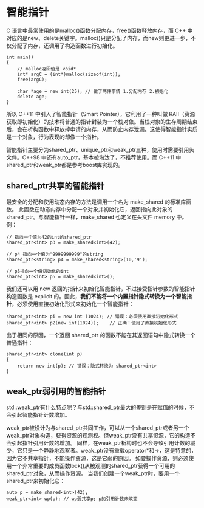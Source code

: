 # 智能指针
C 语言中最常使用的是malloc()函数分配内存，free()函数释放内存，而 C++ 中对应的是new、delete关键字。malloc()只是分配了内存，而new则更进一步，不仅分配了内存，还调用了构造函数进行初始化。
```
int main()
{
    // malloc返回值是 void*
    int* argC = (int*)malloc(sizeof(int));
    free(argC);

    char *age = new int(25); // 做了两件事情 1.分配内存 2.初始化
    delete age;
}

```

所以 C++11 中引入了智能指针（Smart Pointer），它利用了一种叫做 RAII（资源获取即初始化）的技术将普通的指针封装为一个栈对象。当栈对象的生存周期结束后，会在析构函数中释放掉申请的内存，从而防止内存泄漏。这使得智能指针实质是一个对象，行为表现的却像一个指针。

智能指针主要分为shared_ptr、unique_ptr和weak_ptr三种，使用时需要引用头文件<memory>。C++98 中还有auto_ptr，基本被淘汰了，不推荐使用。而 C++11 中shared_ptr和weak_ptr都是参考boost库实现的。
  
## shared_ptr共享的智能指针
最安全的分配和使用动态内存的方法是调用一个名为 make_shared 的标准库函数。 此函数在动态内存中分配一个对象并初始化它，返回指向此对象的 shared_ptr。与智能指针一样，make_shared 也定义在头文件 memory 中。
  例：
  ```
  // 指向一个值为42的int的shared_ptr
  shared_ptr<int> p3 = make_shared<int>(42);

  // p4 指向一个值为"9999999999"的string
  shared_ptr<string> p4 = make_shared<string>(10,'9');

  // p5指向一个值初始化的int
  shared_ptr<int> p5 = make_shared<int>();
  ```
我们还可以用 new 返回的指针来初始化智能指针，不过接受指针参数的智能指针构造函数是 explicit 的。因此，__我们不能将一个内置指针隐式转换为一个智能指针__，必须使用直接初始化形式来初始化一个智能指针：
  ```
  shared_ptr<int> pi = new int (1024); // 错误：必须使用直接初始化形式
  shared_ptr<int> p2(new int(1024));	// 正确：使用了直接初始化形式
  ```
出于相同的原因，一个返回 shared_ptr 的函数不能在其返回语句中隐式转换一个普通指针：
  ```
  shared_ptr<int> clone(int p)
  {
      return new int(p); // 错误：隐式转换为 shared_ptr<int>
  }
  ```
## weak_ptr弱引用的智能指针
std::weak_ptr有什么特点呢？与std::shared_ptr最大的差别是在赋值的时候，不会引起智能指针计数增加。

weak_ptr被设计为与shared_ptr共同工作，可以从一个shared_ptr或者另一个weak_ptr对象构造，获得资源的观测权。但weak_ptr没有共享资源，它的构造不会引起指针引用计数的增加。
同样，在weak_ptr析构时也不会导致引用计数的减少，它只是一个静静地观察者。weak_ptr没有重载operator*和->，这是特意的，因为它不共享指针，不能操作资源，这是它弱的原因。
如要操作资源，则必须使用一个非常重要的成员函数lock()从被观测的shared_ptr获得一个可用的shared_ptr对象，从而操作资源。
当我们创建一个weak_ptr时，要用一个shared_ptr来初始化它：
  ```  
auto p = make_shared<int>(42);
weak_ptr<int> wp(p); // wp弱共享p; p的引用计数未改变
  ```
  
  

